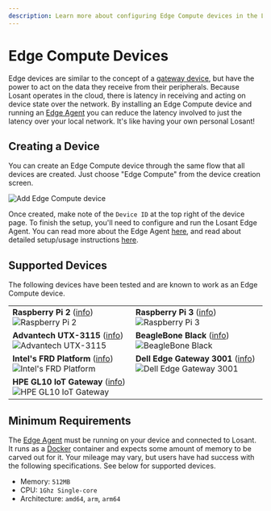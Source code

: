 ```yaml
---
description: Learn more about configuring Edge Compute devices in the Losant platform.
---
```


# Edge Compute Devices

Edge devices are similar to the concept of a [gateway device](/devices/gateways-peripherals/), but have the power to act on the data they receive from their peripherals. Because Losant operates in the cloud, there is latency in receiving and acting on device state over the network. By installing an Edge Compute device and running an [Edge Agent](/edge-compute/edge-agent-usage/) you can reduce the latency involved to just the latency over your local network. It's like having your own personal Losant!

## Creating a Device

You can create an Edge Compute device through the same flow that all devices are created. Just choose "Edge Compute" from the device creation screen.

![Add Edge Compute device](/images/devices/edge-compute/create-edge-compute-device.png "Add Edge Compute device")

Once created, make note of the `Device ID` at the top right of the device page. To finish the setup, you'll need to configure and run the Losant Edge Agent. You can read more about the Edge Agent [here](/edge-compute/overview/), and read about detailed setup/usage instructions [here](/edge-compute/edge-agent-installation/).

## Supported Devices

The following devices have been tested and are known to work as an Edge Compute device.

|                                                                                        |                                                                                                |
| -------------------------------------------------------------------------------------- | ---------------------------------------------------------------------------------------------- |
| **Raspberry Pi 2** ([info][pi-2-info]) ![Raspberry Pi 2][pi-2-image]                   | **Raspberry Pi 3** ([info][pi-3-info]) ![Raspberry Pi 3][pi-3-image]                           |
| **Advantech UTX-3115** ([info][advantech-info]) ![Advantech UTX-3115][advantech-image] | **BeagleBone Black** ([info][beaglebone-info]) ![BeagleBone Black][beaglebone-image]           |
| **Intel's FRD Platform** ([info][frd-info]) ![Intel's FRD Platform][frd-image]         | **Dell Edge Gateway 3001** ([info][dell-3001-info]) ![Dell Edge Gateway 3001][dell-3001-image] |
| **HPE GL10 IoT Gateway** ([info][gl10-info]) ![HPE GL10 IoT Gateway][gl10-image]       |                                                                                                |

[pi-2-info]: https://www.raspberrypi.org/products/raspberry-pi-2-model-b/
[pi-2-image]: /images/devices/edge-compute/raspberry-pi-2.png "Raspberry Pi 2"
[pi-3-info]: https://www.raspberrypi.org/products/raspberry-pi-3-model-b/
[pi-3-image]: /images/devices/edge-compute/raspberry-pi-3.png "Raspberry Pi 3"
[advantech-info]: http://www.advantech.com/products/bda911fe-28bc-4171-aed3-67f76f6a12c8/utx-3115/mod_fa00d5cd-7d2b-430b-8983-c232bfb9f315
[advantech-image]: /images/devices/edge-compute/advantech-utx-3115.png "Advantech UTX-3115"
[beaglebone-info]: http://beagleboard.org/black
[beaglebone-image]: /images/devices/edge-compute/beaglebone-black.png "BeagleBone Black"
[frd-info]: https://www.intel.com/content/www/us/en/internet-of-things/fog-reference-design-overview.html
[frd-image]: /images/devices/edge-compute/intel-frd.png "Intel's FRD Platform"
[dell-3001-info]: http://www.dell.com/en-us/work/shop/cty/pdp/spd/dell-edge-gateway-3001/ctoi3001stdus
[dell-3001-image]: /images/devices/edge-compute/dell-3001.png "Dell Edge Gateway 3001"
[gl10-info]: https://www.hpe.com/us/en/product-catalog/servers/edgeline-systems/pip.hpe-edgeline-el10-intelligent-gateway.1008670386.html
[gl10-image]: /images/devices/edge-compute/hpe-gl10.png "HPE GL10 IoT Gateway"

<!--
Images are 462x322
-->

## Minimum Requirements

The [Edge Agent](/edge-compute/overview/) must be running on your device and connected to Losant. It runs as a [Docker](https://www.docker.com/what-docker) container and expects some amount of memory to be carved out for it. Your mileage may vary, but users have had success with the following specifications. See below for supported devices.

- Memory: `512MB`
- CPU: `1Ghz Single-core`
- Architecture: `amd64`, `arm`, `arm64`

<!--
Docker minimum requirements (unofficial)
https://forums.docker.com/t/minimum-hardware-requirement-to-run-docker/28072/3
-->
